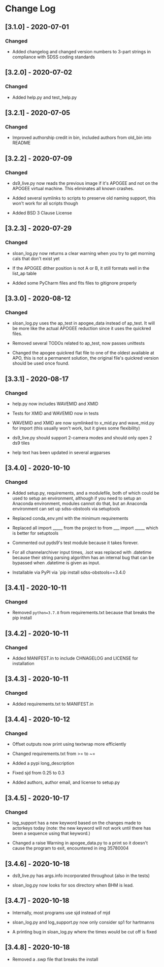 # Change Log

## [3.1.0] - 2020-07-01

### Changed

- Added changelog and changed version numbers to 3-part strings in compliance
 with SDSS coding standards
 
## [3.2.0] - 2020-07-02

### Changed

- Added help.py and test_help.py

## [3.2.1] - 2020-07-05

### Changed

- Improved authorship credit in bin, included authors from old_bin into README

## [3.2.2] - 2020-07-09

### Changed

- ds9_live.py now reads the previous image if it's APOGEE and not on the APOGEE
 virtual machine. This eliminates all known crashes.

- Added several symlinks to scripts to preserve old naming support, this won't
 work for all scripts though
 
- Added BSD 3 Clause License

## [3.2.3] - 2020-07-29

### Changed

- sloan_log.py now returns a clear warning when you try to get morning cals that
 don't exist yet

- If the APOGEE dither position is not A or B, it still formats well in the
 list_ap table

- Added some PyCharm files and fits files to gitignore properly

## [3.3.0] - 2020-08-12

### Changed

- sloan_log.py uses the ap_test in apogee_data instead of ap_test. It will be
 more like the actual APOGEE reduction since it uses the quickred files.
 
- Removed several TODOs related to ap_test, now passes unittests

- Changed the apogee quickred flat file to one of the oldest available at APO,
 this is not a permanent solution, the original file's quickred version should
 be used once found.
 
## [3.3.1] - 2020-08-17

### Changed

- help.py now includes WAVEMID and XMID

- Tests for XMID and WAVEMID now in tests

- WAVEMID and XMID are now symlinked to x_mid.py and wave_mid.py for import
 (this usually won't work, but it gives some flexibility)
 
- ds9_live.py should support 2-camera modes and should only open 2 ds9 tiles

- help text has been updated in several argparses

## [3.4.0] - 2020-10-10

### Changed

- Added setup.py, requirements, and a modulefile, both of which could be used to
 setup an environment, although if you need to setup an Anaconda environment,
 modules cannot do that, but an Anaconda environment can set up sdss-obstools
 via setuptools

- Replaced conda_env.yml with the minimum requirements

- Replaced all import _____ from the project to from ___ import _____ which is
 better for setuptools

- Commented out pyds9's test module because it takes forever.

- For all channelarchiver input times, .isot was replaced with .datetime because
 their string parsing algorithm has an internal bug that can be bypassed when
 .datetime is given as input.

- Installable via PyPI via `pip install sdss-obstools==3.4.0

## [3.4.1] - 2020-10-11

### Changed

- Removed `python=3.7.8` from requirements.txt because that breaks the pip
 install

## [3.4.2] - 2020-10-11

### Changed

- Added MANIFEST.in to include CHNAGELOG and LICENSE for installation

## [3.4.3] - 2020-10-11

### Changed

- Added requirements.txt to MANIFEST.in

## [3.4.4] - 2020-10-12

### Changed

- Offset outputs now print using textwrap more efficiently

- Changed requirements.txt from >= to ~=

- Added a pypi long_description

- Fixed sjd from 0.25 to 0.3

- Added authors, author email, and license to setup.py

## [3.4.5] - 2020-10-17

### Changed

- log_support has a new keyword based on the changes made to actorkeys today
 (note: the new keyword will not work until there has been a sequence using that
 keyword.)

- Changed a raise Warning in apogee_data.py to a print so it doesn't cause
 the program to exit, encountered in img 35780004
 
## [3.4.6] - 2020-10-18

- ds9_live.py has args.info incorporated throughout (also in the tests)

- sloan_log.py now looks for sos directory when BHM is lead.

## [3.4.7] - 2020-10-18

- Internally, most programs use sjd instead of mjd

- sloan_log.py and log_support.py now only consider sp1 for hartmanns

- A printing bug in sloan_log.py where the times would be cut off is fixed

## [3.4.8] - 2020-10-18

- Removed a .swp file that breaks the install